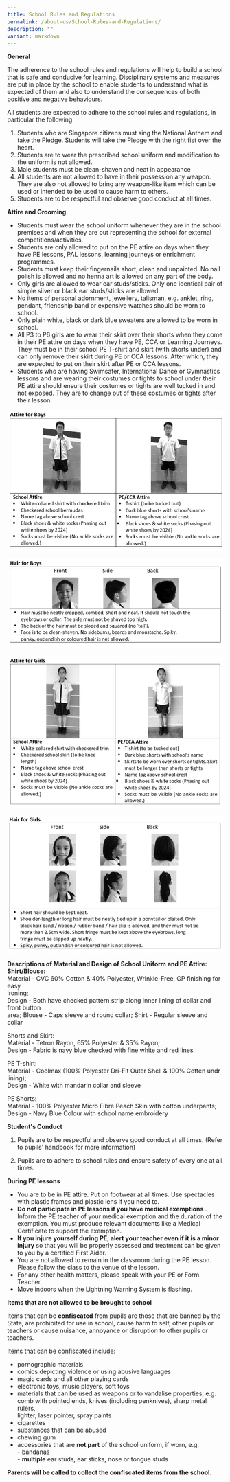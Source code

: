```yaml
---
title: School Rules and Regulations
permalink: /about-us/School-Rules-and-Regulations/
description: ""
variant: markdown
---
```

**General**

The adherence to the school rules and regulations will help to build a school that is safe and conducive for learning. Disciplinary systems and measures are put in place by the school to enable students to understand what is expected of them and also to understand the consequences of both positive and negative behaviours.

All students are expected to adhere to the school rules and regulations, in particular the following:

1. Students who are Singapore citizens must sing the National Anthem and take the Pledge. Students will take the Pledge with the right fist over the heart.
2.	Students are to wear the prescribed school uniform and modification to the uniform is not allowed.
3.	Male students must be clean-shaven and neat in appearance
4.	All students are not allowed to have in their possession any weapon. They are also not allowed to bring any weapon-like item which can be used or intended to be used to cause harm to others. 
5.	Students are to be respectful and observe good conduct at all times.


**Attire and Grooming**

* Students must wear the school uniform whenever they are in the school premises and when they are out representing the school for external competitions/activities.
* Students are only allowed to put on the PE attire on days when they have PE lessons, PAL lessons, learning journeys or enrichment programmes.
* Students must keep their fingernails short, clean and unpainted. No nail polish is allowed and no henna art is allowed on any part of the body.
* Only girls are allowed to wear ear studs/sticks. Only one identical pair of simple silver or black ear studs/sticks are allowed. 
* No items of personal adornment, jewellery, talisman, e.g. anklet, ring, pendant, friendship band or expensive watches should be worn to school.
* Only plain white, black or dark blue sweaters are allowed to be worn in school.
* All P3 to P6 girls are to wear their skirt over their shorts when they come in their PE attire on days when they have PE, CCA or Learning Journeys. They must be in their school PE T-shirt and skirt (with shorts under) and can only remove their skirt during PE or CCA lessons. After which, they are expected to put on their skirt after PE or CCA lessons.
* Students who are having Swimsafer, International Dance or Gymnastics lessons and are wearing their costumes or tights to school under their PE attire should ensure their costumes or tights are well tucked in and not exposed. They are to change out of these costumes or tights after their lesson.


![](/images/attire%20for%20boys%20updated.PNG)

![](/images/hair%20for%20boys%20updated.PNG)

![](/images/attire%20for%20girls%20updated.PNG)

![](/images/hair%20for%20girls%20updated.PNG)

**Descriptions of Material and Design of School Uniform and PE Attire:**  
**Shirt/Blouse:**  
Material - CVC 60% Cotton &amp; 40% Polyester, Wrinkle-Free, GP finishing for easy  
ironing;  
Design - Both have checked pattern strip along inner lining of collar and front button  
area; Blouse - Caps sleeve and round collar; Shirt - Regular sleeve and collar  
  
Shorts and Skirt:  
Material - Tetron Rayon, 65% Polyester &amp; 35% Rayon;  
Design - Fabric is navy blue checked with fine white and red lines  
  
PE T-shirt:  
Material - Coolmax (100% Polyester Dri-Fit Outer Shell &amp; 100% Cotten undr lining);  
Design - White with mandarin collar and sleeve  
  
PE Shorts:  
Material - 100% Polyester Micro Fibre Peach Skin with cotton underpants;  
Design - Navy Blue Colour with school name embroidery

**Student's Conduct**

1.  Pupils are to be respectful and observe good conduct at all times. (Refer to pupils' handbook for more information)

2. Pupils are to adhere to school rules and ensure safety of every one at all times. 

**During PE lessons**  

*   You are to be in PE attire. Put on footwear at all times. Use spectacles with plastic frames and plastic lens if you need to.
*   **Do not participate in PE lessons if you have medical exemptions**&nbsp;. Inform the PE teacher of your medical exemption and the duration of the exemption. You must produce relevant documents like a Medical Certificate to support the exemption.
*   **If you injure yourself during PE, alert your teacher even if it is a minor injury**&nbsp;so that you will be properly assessed and treatment can be given to you by a certified First Aider.
*   You are not allowed to remain in the classroom during the PE lesson. Please follow the class to the venue of the lesson.
*   For any other health matters, please speak with your PE or Form Teacher.
*   Move indoors when the Lightning Warning System is flashing.

 
 **Items that are not allowed to be brought to school**

Items that can be&nbsp;**confiscated**&nbsp;from pupils are those that are banned by the  
State, are prohibited for use in school, cause harm to self, other pupils or teachers  or cause nuisance, annoyance or disruption to other pupils or teachers.  
  
Items that can be confiscated include:  
* pornographic materials  
* comics depicting violence or using abusive languages  
* magic cards and all other playing cards  
* electronic toys, music players, soft toys  
* materials that can be used as weapons or to vandalise properties, e.g. comb with pointed ends, knives (including penknives), sharp metal rulers,  
lighter, laser pointer, spray paints  
* cigarettes  
* substances that can be abused  
* chewing gum  
* accessories that are&nbsp;**not part**&nbsp;of the school uniform, if worn, e.g.  
\- bandanas  
\-&nbsp;**multiple**&nbsp;ear studs, ear sticks, nose or tongue studs  
  
**Parents will be called to collect the confiscated items from the school.**